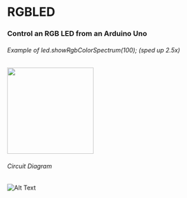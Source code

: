 <h1>RGBLED</h1>
<h3>Control an RGB LED from an Arduino Uno</h3>

<h6>Example of led.showRgbColorSpectrum(100); (sped up 2.5x)</h6>

<img src="/images/rgbled_showRgbColorSpectrum(10).gif?raw=true" width="200px">

<h6>Circuit Diagram</h6>

![Alt Text](https://i.imgur.com/a73fE37.png)
